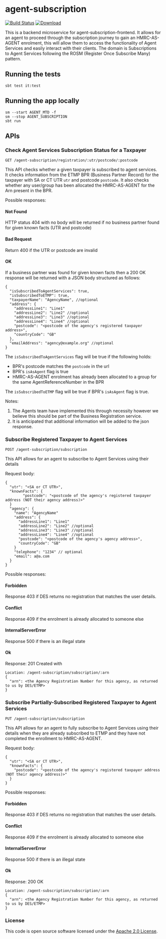 # agent-subscription

[![Build Status](https://travis-ci.org/hmrc/agent-subscription.svg)](https://travis-ci.org/hmrc/agent-subscription) [ ![Download](https://api.bintray.com/packages/hmrc/releases/agent-subscription/images/download.svg) ](https://bintray.com/hmrc/releases/agent-subscription/_latestVersion)

This is a backend microservice for agent-subscription-frontend. It allows for an agent to proceed through the subscription
journey to gain an HMRC-AS-AGENT enrolment, this will allow them to access the functionality of Agent Services and easily 
interact with their clients. The domain is Subscriptions to Agent Services following the ROSM (Register Once Subscribe Many) pattern.

## Running the tests

    sbt test it:test

## Running the app locally

    sm --start AGENT_MTD -f
    sm --stop AGENT_SUBSCRIPTION
    sbt run

## APIs

### Check Agent Services Subscription Status for a Taxpayer

    GET /agent-subscription/registration/:utr/postcode/:postcode

This API checks whether a given taxpayer is subscribed to agent services.
It checks information from the ETMP BPR (Business Partner Record) for the taxpayer with SA or CT UTR `utr` and postcode `postcode`.
It also checks whether any user/group has been allocated the HMRC-AS-AGENT for the Arn present in the BPR.

Possible responses:

#### Not Found

HTTP status 404 with no body will be returned if no business partner found for given known facts (UTR and postcode)

#### Bad Request
Return 400 if the UTR or postcode are invalid

#### OK

If a business partner was found for given known facts then a 200 OK response will be returned with a JSON body structured as follows:

    {
      "isSubscribedToAgentServices": true,
      "isSubscribedToETMP": true,
      "taxpayerName": "AgencyName", //optional
      "address": {
        "addressLine1": "Line1"
        "addressLine2": "Line2" //optional
        "addressLine3": "Line3" //optional
        "addressLine4": "Line4" //optional
        "postcode": "<postcode of the agency's registered taxpayer address>",
        "countryCode": "GB"
      },
      "emailAddress": "agency@example.org" //optional
    }

The `isSubscribedToAgentServices` flag will be true if the following holds:
- BPR's postcode matches the `postcode` in the url
- BPR's `isAsAgent` flag is true
- HMRC-AS-AGENT enrolment has already been allocated to a group for the same AgentReferenceNumber in the BPR

The `isSubscribedToETMP` flag will be true if BPR's `isAsAgent` flag is true.

Notes: 
1. The Agents team have implemented this through necessity however we believe this should be part of the Business Registration service.    
2. It is anticipated that additional information will be added to the json response.


### Subscribe Registered Taxpayer to Agent Services

    POST /agent-subscription/subscription
    
This API allows for an agent to subscribe to Agent Services using their details    
    
Request body:

    {
      "utr": "<SA or CT UTR>",
      "knownFacts": {
            "postcode": "<postcode of the agency's registered taxpayer address (NOT their agency address)>"
      }
      "agency": {
        "name": "AgencyName"
        "address": {
          "addressLine1": "Line1"
          "addressLine2": "Line2" //optional
          "addressLine3": "Line3" //optional
          "addressLine4": "Line4" //optional
          "postcode": "<postcode of the agency's agency address>",
          "countryCode": "GB"
        }
        "telephone": "1234" // optional
        "email": a@a.com
      }
    }

Possible responses:

#### Forbidden
Response 403 if DES returns no registration that matches the user details.

#### Conflict
Response 409 if the enrolment is already allocated to someone else

#### InternalServerError
Response 500 if there is an illegal state

#### Ok
Response: 201 Created with

    Location: /agent-subscription/subscription/:arn
    {
      "arn": <the Agency Registration Number for this agency, as returned to us by DES/ETMP>
    }
    
### Subscribe Partially-Subscribed Registered Taxpayer to Agent Services

    PUT /agent-subscription/subscription
    
This API allows for an agent to fully subscribe to Agent Services using their details when they are already subscribed to ETMP 
and they have not completed the enrollment to HMRC-AS-AGENT.  
    
Request body:

    {
      "utr": "<SA or CT UTR>",
      "knownFacts": {
        "postcode": "<postcode of the agency's registered taxpayer address (NOT their agency address)>"
      }
    }

Possible responses:

#### Forbidden
Response 403 if DES returns no registration that matches the user details.

#### Conflict
Response 409 if the enrolment is already allocated to someone else

#### InternalServerError
Response 500 if there is an illegal state

#### Ok
Response: 200 OK

    Location: /agent-subscription/subscription/:arn
    {
      "arn": <the Agency Registration Number for this agency, as returned to us by DES/ETMP>
    }

### License


This code is open source software licensed under the [Apache 2.0 License]("http://www.apache.org/licenses/LICENSE-2.0.html").
